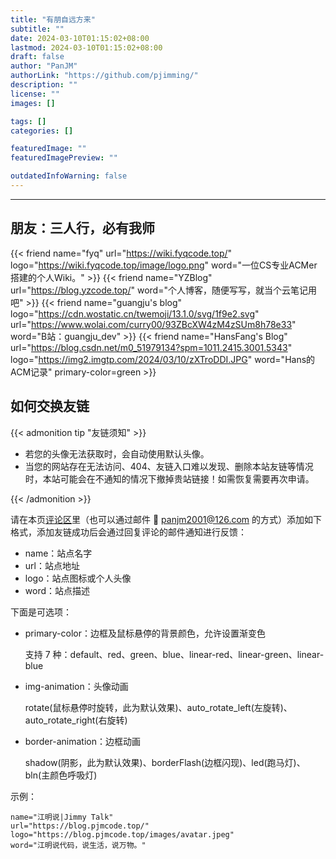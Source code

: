 ```yaml
---
title: "有朋自远方来"
subtitle: ""
date: 2024-03-10T01:15:02+08:00
lastmod: 2024-03-10T01:15:02+08:00
draft: false
author: "PanJM"
authorLink: "https://github.com/pjimming/"
description: ""
license: ""
images: []

tags: []
categories: []

featuredImage: ""
featuredImagePreview: ""

outdatedInfoWarning: false
---
```


<!--more-->

---

## 朋友：三人行，必有我师

{{< friend name="fyq" url="https://wiki.fyqcode.top/" logo="https://wiki.fyqcode.top/image/logo.png" word="一位CS专业ACMer搭建的个人Wiki。" >}}
{{< friend name="YZBlog" url="https://blog.yzcode.top/" word="个人博客，随便写写，就当个云笔记用吧" >}}
{{< friend name="guangju's blog" logo="https://cdn.wostatic.cn/twemoji/13.1.0/svg/1f9e2.svg" url="https://www.wolai.com/curry00/93ZBcXW4zM4zSUm8h78e33" word="B站：guangju_dev" >}}
{{< friend name="HansFang's Blog"
url="https://blog.csdn.net/m0_51979134?spm=1011.2415.3001.5343"
logo="https://img2.imgtp.com/2024/03/10/zXTroDDI.JPG"
word="Hans的ACM记录"
primary-color=green >}}

## 如何交换友链

{{< admonition tip "友链须知" >}}

- 若您的头像无法获取时，会自动使用默认头像。
- 当您的网站存在无法访问、404、友链入口难以发现、删除本站友链等情况时，本站可能会在不通知的情况下撤掉贵站链接！如需恢复需要再次申请。

{{< /admonition >}}

请在本页[评论区](#comments)里（也可以通过邮件 📧 [panjm2001@126.com](mailto:panjm2001@126.com) 的方式）添加如下格式，添加友链成功后会通过回复评论的邮件通知进行反馈：

- name：站点名字
- url：站点地址
- logo：站点图标或个人头像
- word：站点描述

下面是可选项：

- primary-color：边框及鼠标悬停的背景颜色，允许设置渐变色

  支持 7 种：default、red、green、blue、linear-red、linear-green、linear-blue

- img-animation：头像动画

  rotate(鼠标悬停时旋转，此为默认效果)、auto_rotate_left(左旋转)、auto_rotate_right(右旋转)

- border-animation：边框动画

  shadow(阴影，此为默认效果)、borderFlash(边框闪现)、led(跑马灯)、bln(主颜色呼吸灯)

示例：

```
name="江明说|Jimmy Talk"
url="https://blog.pjmcode.top/"
logo="https://blog.pjmcode.top/images/avatar.jpeg"
word="江明说代码，说生活，说万物。"
```
